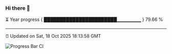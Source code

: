### Hi there 👋

⏳ Year progress { ███████████████████████▁▁▁▁▁▁▁ } 79.66 %

---

⏰ Updated on Sat, 18 Oct 2025 18:13:58 GMT

![Progress Bar CI](https://github.com/Shyam-Makwana/GitHub-Actions-Demo/workflows/Progress%20Bar%20CI/badge.svg)
